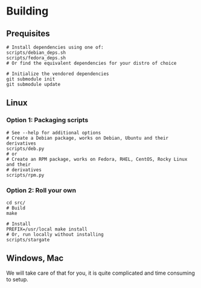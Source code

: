 # Building
## Prequisites
```
# Install dependencies using one of:
scripts/debian_deps.sh
scripts/fedora_deps.sh
# Or find the equivalent dependencies for your distro of choice

# Initialize the vendored dependencies
git submodule init
git submodule update

```
## Linux
### Option 1: Packaging scripts
```
# See --help for additional options
# Create a Debian package, works on Debian, Ubuntu and their derivatives
scripts/deb.py
# or
# Create an RPM package, works on Fedora, RHEL, CentOS, Rocky Linux and their
# derivatives
scripts/rpm.py
```
### Option 2: Roll your own
```
cd src/
# Build
make

# Install
PREFIX=/usr/local make install
# Or, run locally without installing
scripts/stargate
```
## Windows, Mac
We will take care of that for you, it is quite complicated and time consuming
to setup.

